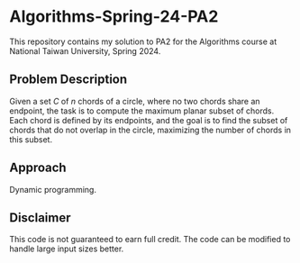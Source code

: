 # Algorithms-Spring-24-PA2
This repository contains my solution to PA2 for the Algorithms course at National Taiwan University, Spring 2024.

## Problem Description
Given a set _C_ of _n_ chords of a circle, where no two chords share an endpoint, the task is to compute the maximum planar subset of chords.
Each chord is defined by its endpoints, and the goal is to find the subset of chords that do not overlap in the circle, maximizing the number of chords in this subset.

## Approach
Dynamic programming.

## Disclaimer
This code is not guaranteed to earn full credit. The code can be modified to handle large input sizes better.
